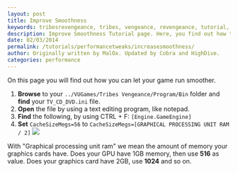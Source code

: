 ```yaml
---
layout: post
title: Improve Smoothness
keywords: tribesrevengeance, tribes, vengeance, revengeance, tutorial, guide, improve, smoothness, memory, cache
description: Improve Smoothness Tutorial page. Here, you find out how to improve the smoothness of the game!
date: 02/03/2014
permalink: /tutorials/performancetweaks/increasesmoothness/
author: Originally written by MalOx. Updated by Cobra and HighDive.
categories: performance
---
```


On this page you will find out how you can let your game run smoother.

1. **Browse** to your `../VUGames/Tribes Vengeance/Program/Bin` folder and **find** your `TV_CD_DVD.ini` file.
2. **Open** the file by using a text editing program, like notepad. 
3. **Find** the following, by using CTRL + F: `[Engine.GameEngine]`
4. **Set** `CacheSizeMegs=56` to `CacheSizeMegs=[GRAPHICAL PROCESSING UNIT RAM / 2]`
 ![](cachesize.jpg)  

With "Graphical processing unit ram" we mean the amount of memory your graphics cards have. Does your GPU have 1GB memory, then use **516** as value. Does your graphics card have 2GB, use **1024** and so on.
